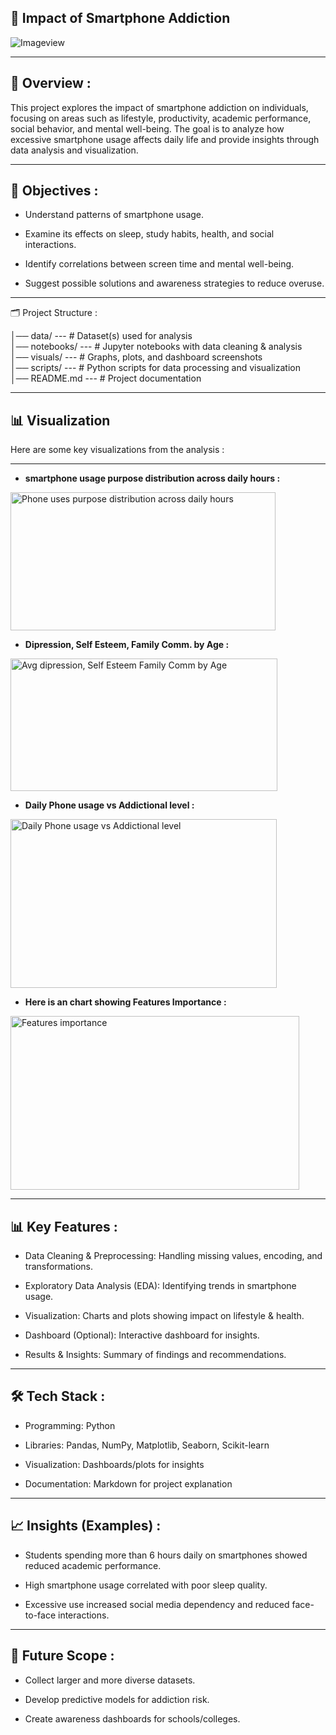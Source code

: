 📱 Impact of Smartphone Addiction
-----
![Imageview](https://static.vecteezy.com/system/resources/previews/005/246/645/non_2x/smartphone-phone-gadget-addiction-on-social-media-online-internet-illustration-free-vector.jpg)

---

## 📌 Overview :

  This project explores the impact of smartphone addiction on individuals, focusing on areas such as lifestyle, productivity, academic performance, social behavior, and mental well-being. The goal is to analyze how excessive smartphone usage affects daily life and provide insights through data analysis and visualization.

---

## 🎯 Objectives :

* Understand patterns of smartphone usage.

* Examine its effects on sleep, study habits, health, and social interactions.

* Identify correlations between screen time and mental well-being.

* Suggest possible solutions and awareness strategies to reduce overuse.

---

🗂 Project Structure :


│── data/            ---  # Dataset(s) used for analysis  
│── notebooks/       ---  # Jupyter notebooks with data cleaning & analysis  
│── visuals/         ---  # Graphs, plots, and dashboard screenshots  
│── scripts/         ---  # Python scripts for data processing and visualization  
│── README.md        ---  # Project documentation  

---

## 📊 Visualization
 Here are some key visualizations from the analysis :

 ---
  
* **smartphone usage purpose distribution across daily hours :**
<img width="424" height="221" alt="Phone uses  purpose distribution across daily hours" src="https://github.com/user-attachments/assets/76e849d0-c80c-4853-895d-ad72c496528a" />

* **Dipression, Self Esteem, Family Comm. by Age :**
<img width="427" height="212" alt="Avg dipression, Self Esteem Family Comm  by Age" src="https://github.com/user-attachments/assets/5bed6570-58c0-43b1-93db-f3d0c46e9d89" />

* **Daily Phone usage vs Addictional level :**
<img width="426" height="270" alt="Daily Phone usage vs  Addictional level" src="https://github.com/user-attachments/assets/3b93308f-03c1-4939-814d-5e853f47eca2" />
  
* **Here is an chart showing Features Importance :**
<img width="462" height="278" alt="Features importance" src="https://github.com/user-attachments/assets/f4b1101c-f1fc-40eb-9623-9379b44a3dfe" />
  
---

## 📊 Key Features :

* Data Cleaning & Preprocessing: Handling missing values, encoding, and transformations.

* Exploratory Data Analysis (EDA): Identifying trends in smartphone usage.

* Visualization: Charts and plots showing impact on lifestyle & health.

* Dashboard (Optional): Interactive dashboard for insights.

* Results & Insights: Summary of findings and recommendations.

---

## 🛠 Tech Stack :

* Programming: Python

* Libraries: Pandas, NumPy, Matplotlib, Seaborn, Scikit-learn

* Visualization: Dashboards/plots for insights

* Documentation: Markdown for project explanation

---

## 📈 Insights (Examples) :

* Students spending more than 6 hours daily on smartphones showed reduced academic performance.

* High smartphone usage correlated with poor sleep quality.

* Excessive use increased social media dependency and reduced face-to-face interactions.

---

## 📝 Future Scope :

* Collect larger and more diverse datasets.

* Develop predictive models for addiction risk.

* Create awareness dashboards for schools/colleges.
